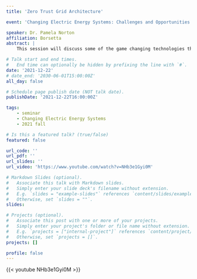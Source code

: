 ```yaml
---
title: 'Zero Trust Grid Architecture'

event: 'Changing Electric Energy Systems: Challenges and Opportunities'

speaker: Dr. Pamela Norton
affiliation: Borsetta
abstract: |
    This session will discuss some of the game changing technologies that can modernize our energy grid including blockchain, federated machine learning, alternative direct current technology, embedded encryption, tokenization, intelligent digital twins, peer to peer trading and AI edge processing. Learn how we can utilize these new technologies to rapidly simulate emerging technologies to help accelerate American innovation and take the lead into the “Power of Everything & Everywhere Web 3.0” era.

# Talk start and end times.
#   End time can optionally be hidden by prefixing the line with `#`.
date: '2021-12-22'
# date_end: '2030-06-01T15:00:00Z'
all_day: false

# Schedule page publish date (NOT talk date).
publishDate: '2021-12-22T16:00:00Z'

tags:
    - seminar
    - Changing Electric Energy Systems
    - 2021 fall

# Is this a featured talk? (true/false)
featured: false

url_code: ''
url_pdf: ''
url_slides: ''
url_video: 'https://www.youtube.com/watch?v=NHb3e1Gyi0M'

# Markdown Slides (optional).
#   Associate this talk with Markdown slides.
#   Simply enter your slide deck's filename without extension.
#   E.g. `slides = "example-slides"` references `content/slides/example-slides.md`.
#   Otherwise, set `slides = ""`.
slides:

# Projects (optional).
#   Associate this post with one or more of your projects.
#   Simply enter your project's folder or file name without extension.
#   E.g. `projects = ["internal-project"]` references `content/project/deep-learning/index.md`.
#   Otherwise, set `projects = []`.
projects: []

profile: false
---
```


{{< youtube NHb3e1Gyi0M >}}

<br>
